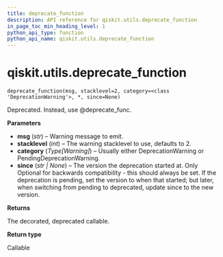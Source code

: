 ```yaml
---
title: deprecate_function
description: API reference for qiskit.utils.deprecate_function
in_page_toc_min_heading_level: 1
python_api_type: function
python_api_name: qiskit.utils.deprecate_function
---
```


<span id="qiskit-utils-deprecate-function" />

# qiskit.utils.deprecate\_function

<span id="qiskit.utils.deprecate_function" />

`deprecate_function(msg, stacklevel=2, category=<class 'DeprecationWarning'>, *, since=None)`

Deprecated. Instead, use @deprecate\_func.

**Parameters**

*   **msg** (*str*) – Warning message to emit.
*   **stacklevel** (*int*) – The warning stacklevel to use, defaults to 2.
*   **category** (*Type\[Warning]*) – Usually either DeprecationWarning or PendingDeprecationWarning.
*   **since** (*str | None*) – The version the deprecation started at. Only Optional for backwards compatibility - this should always be set. If the deprecation is pending, set the version to when that started; but later, when switching from pending to deprecated, update since to the new version.

**Returns**

The decorated, deprecated callable.

**Return type**

Callable

